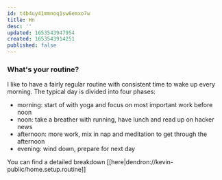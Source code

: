 ```yaml
---
id: t4b4uy41mmnoq1sw6emxo7w
title: Hn
desc: ''
updated: 1653543947954
created: 1653543914251
published: false
---
```




### What's your routine?

I like to have a fairly regular routine with consistent time to wake up every morning. The typical day is divided into four phases: 

- morning: start of with yoga and focus on most important work before noon
- noon: take a breather with running, have lunch and read up on hacker news
- afternoon: more work, mix in nap and meditation to get through the afternoon
- evening: wind down, prepare for next day

You can find a detailed breakdown [[here|dendron://kevin-public/home.setup.routine]]
